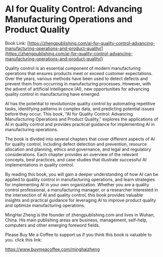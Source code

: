 # AI for Quality Control: Advancing Manufacturing Operations and Product Quality

Book Link: [https://zhengpublishing.com/ai-for-quality-control-advancing-manufacturing-operations-and-product-quality/](https://zhengpublishing.com/ai-for-quality-control-advancing-manufacturing-operations-and-product-quality/)

Quality control is an essential component of modern manufacturing operations that ensures products meet or exceed customer expectations. Over the years, various methods have been used to detect defects and prevent them from occurring in manufacturing processes. However, with the advent of artificial intelligence (AI), new opportunities for advancing quality control in manufacturing have emerged.

AI has the potential to revolutionize quality control by automating repetitive tasks, identifying patterns in complex data, and predicting potential issues before they occur. This book, "AI for Quality Control: Advancing Manufacturing Operations and Product Quality," explores the applications of AI in quality control and provides practical guidance for implementing AI in manufacturing operations.

The book is divided into several chapters that cover different aspects of AI for quality control, including defect detection and prevention, resource allocation and planning, ethics and governance, and legal and regulatory considerations. Each chapter provides an overview of the relevant concepts, best practices, and case studies that illustrate successful AI implementations in quality control.

By reading this book, you will gain a deeper understanding of how AI can be applied to quality control in manufacturing operations, and learn strategies for implementing AI in your own organization. Whether you are a quality control professional, a manufacturing manager, or a researcher interested in the intersection of AI and quality control, this book provides valuable insights and practical guidance for leveraging AI to improve product quality and optimize manufacturing operations.

MingHai Zheng is the founder of zhengpublishing.com and lives in Wuhan, China. His main publishing areas are business, management, self-help, computers and other emerging foreword fields.

Please Buy Me a Coffee to support us if you think this book is valuable to you. click this link:

https://www.buymeacoffee.com/minghaizheng
